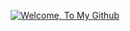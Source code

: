 
<p align="center">
  <a href="https://open.spotify.com/collection/tracks">
<!--   <a href="https://www.youtube.com/watch?v=dQw4w9WgXcQ&list=RDEMt6MUSQI0t_Ts2EDUDWGRhQ&start_radio=1&ab_channel=RickAstley"> -->
  <img src="https://github.com/user-attachments/assets/59739dc9-8fdb-48af-9cbc-10eb95b26a97" alt="Welcome, To My Github" />
  </a>
</p>
